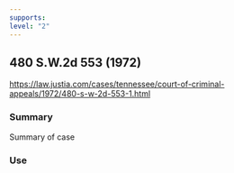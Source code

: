 ```yaml
---
supports: 
level: "2"
---
```

## 480 S.W.2d 553 (1972)

https://law.justia.com/cases/tennessee/court-of-criminal-appeals/1972/480-s-w-2d-553-1.html

### Summary

Summary of case

### Use

